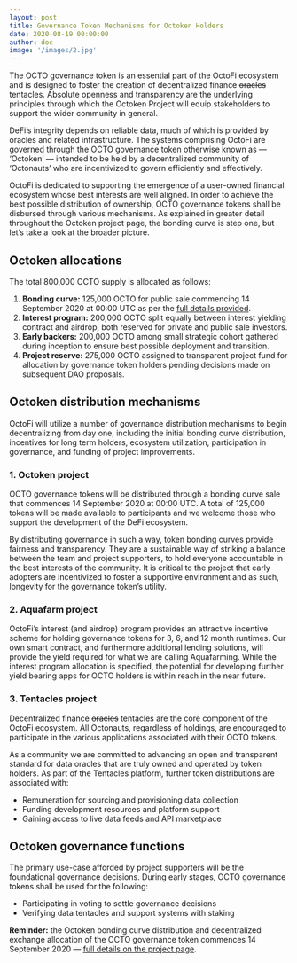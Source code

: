 ```yaml
---
layout: post
title: Governance Token Mechanisms for Octoken Holders
date: 2020-08-19 00:00:00
author: doc
image: '/images/2.jpg'
---
```


The OCTO governance token is an essential part of the OctoFi ecosystem and is designed to foster the creation of decentralized finance <s>oracles</s> tentacles. Absolute openness and transparency are the underlying principles through which the Octoken Project will equip stakeholders to support the wider community in general.

DeFi’s integrity depends on reliable data, much of which is provided by oracles and related infrastructure. The systems comprising OctoFi are governed through the OCTO governance token otherwise known as — ‘Octoken’ — intended to be held by a decentralized community of ‘Octonauts’ who are incentivized to govern efficiently and effectively.

OctoFi is dedicated to supporting the emergence of a user-owned financial ecosystem whose best interests are well aligned. In order to achieve the best possible distribution of ownership, OCTO governance tokens shall be disbursed through various mechanisms. As explained in greater detail throughout the Octoken project page, the bonding curve is step one, but let’s take a look at the broader picture.

## Octoken allocations 

The total 800,000 OCTO supply is allocated as follows:

1. **Bonding curve:** 125,000 OCTO for public sale commencing 14 September 2020 at 00:00 UTC as per the [full details provided](/project/token).
2. **Interest program:** 200,000 OCTO split equally between interest yielding contract and airdrop, both reserved for private and public sale investors.
3. **Early backers:** 200,000 OCTO among small strategic cohort gathered during inception to ensure best possible deployment and transition.
4. **Project reserve:** 275,000 OCTO assigned to transparent project fund for allocation by governance token holders pending decisions made on subsequent DAO proposals.

## Octoken distribution mechanisms

OctoFi will utilize a number of governance distribution mechanisms to begin decentralizing from day one, including the initial bonding curve distribution, incentives for long term holders, ecosystem utilization, participation in governance, and funding of project improvements. 

### 1. Octoken project

OCTO governance tokens will be distributed through a bonding curve sale that commences 14 September 2020 at 00:00 UTC. A total of 125,000 tokens will be made available to participants and we welcome those who support the development of the DeFi ecosystem.

By distributing governance in such a way, token bonding curves provide fairness and transparency. They are a sustainable way of striking a balance between the team and project supporters, to hold everyone accountable in the best interests of the community. It is critical to the project that early adopters are incentivized to foster a supportive environment and as such, longevity for the governance token’s utility.

### 2. Aquafarm project

OctoFi’s interest (and airdrop) program provides an attractive incentive scheme for holding governance tokens for 3, 6, and 12 month runtimes. Our own smart contract, and furthermore additional lending solutions, will provide the yield required for what we are calling Aquafarming. While the interest program allocation is specified, the potential for developing further yield bearing apps for OCTO holders is within reach in the near future.

### 3. Tentacles project

Decentralized finance <s>oracles</s> tentacles are the core component of the OctoFi ecosystem. All Octonauts, regardless of holdings, are encouraged to participate in the various applications associated with their OCTO tokens. 

As a community we are committed to advancing an open and transparent standard for data oracles that are truly owned and operated by token holders. As part of the Tentacles platform, further token distributions are associated with:

* Remuneration for sourcing and provisioning data collection
* Funding development resources and platform support
* Gaining access to live data feeds and API marketplace

## Octoken governance functions

The primary use-case afforded by project supporters will be the foundational governance decisions. During early stages, OCTO governance tokens shall be used for the following:

* Participating in voting to settle governance decisions
* Verifying data tentacles and support systems with staking

**Reminder:** the Octoken bonding curve distribution and decentralized exchange allocation of the OCTO governance token commences 14 September 2020 — [full details on the project page](/project/token).
